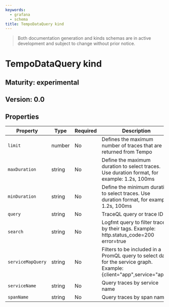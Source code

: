 ```yaml
---
keywords:
  - grafana
  - schema
title: TempoDataQuery kind
---
```

> Both documentation generation and kinds schemas are in active development and subject to change without prior notice.

# TempoDataQuery kind

## Maturity: experimental
## Version: 0.0

## Properties

| Property          | Type   | Required | Description                                                                                                          |
|-------------------|--------|----------|----------------------------------------------------------------------------------------------------------------------|
| `limit`           | number | No       | Defines the maximum number of traces that are returned from Tempo                                                    |
| `maxDuration`     | string | No       | Define the maximum duration to select traces. Use duration format, for example: 1.2s, 100ms                          |
| `minDuration`     | string | No       | Define the minimum duration to select traces. Use duration format, for example: 1.2s, 100ms                          |
| `query`           | string | No       | TraceQL query or trace ID                                                                                            |
| `search`          | string | No       | Logfmt query to filter traces by their tags. Example: http.status_code=200 error=true                                |
| `serviceMapQuery` | string | No       | Filters to be included in a PromQL query to select data for the service graph. Example: {client="app",service="app"} |
| `serviceName`     | string | No       | Query traces by service name                                                                                         |
| `spanName`        | string | No       | Query traces by span name                                                                                            |


